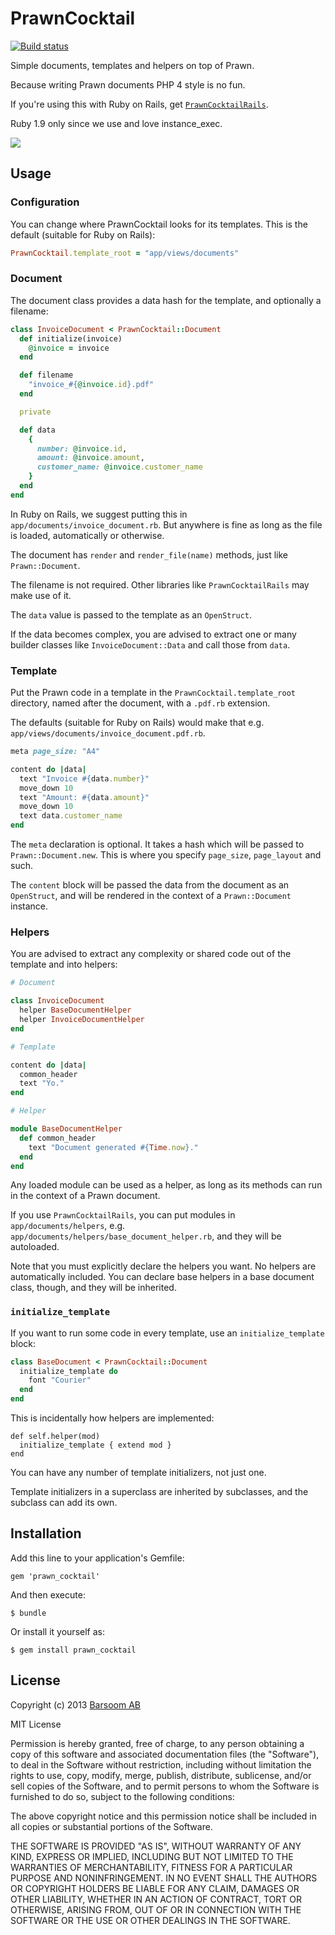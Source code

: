# PrawnCocktail

[![Build status](https://secure.travis-ci.org/barsoom/prawn_cocktail.png)](https://travis-ci.org/#!/barsoom/prawn_cocktail/builds)

Simple documents, templates and helpers on top of Prawn.

Because writing Prawn documents PHP 4 style is no fun.

If you're using this with Ruby on Rails, get [`PrawnCocktailRails`](http://github.com/barsoom/prawn_cocktail_rails).

Ruby 1.9 only since we use and love instance\_exec.

![](http://upload.wikimedia.org/wikipedia/commons/f/f8/Cocktail_1_bg_060702.jpg)

## Usage

### Configuration

You can change where PrawnCocktail looks for its templates. This is the default (suitable for Ruby on Rails):

``` ruby
PrawnCocktail.template_root = "app/views/documents"
```

### Document

The document class provides a data hash for the template, and optionally a filename:

``` ruby
class InvoiceDocument < PrawnCocktail::Document
  def initialize(invoice)
    @invoice = invoice
  end

  def filename
    "invoice_#{@invoice.id}.pdf"
  end

  private

  def data
    {
      number: @invoice.id,
      amount: @invoice.amount,
      customer_name: @invoice.customer_name
    }
  end
end
```

In Ruby on Rails, we suggest putting this in `app/documents/invoice_document.rb`. But anywhere is fine as long as the file is loaded, automatically or otherwise.

The document has `render` and `render_file(name)` methods, just like `Prawn::Document`.

The filename is not required. Other libraries like `PrawnCocktailRails` may make use of it.

The `data` value is passed to the template as an `OpenStruct`.

If the data becomes complex, you are advised to extract one or many builder classes like `InvoiceDocument::Data` and call those from `data`.

### Template

Put the Prawn code in a template in the `PrawnCocktail.template_root` directory, named after the document, with a `.pdf.rb` extension.

The defaults (suitable for Ruby on Rails) would make that e.g. `app/views/documents/invoice_document.pdf.rb`.

``` ruby
meta page_size: "A4"

content do |data|
  text "Invoice #{data.number}"
  move_down 10
  text "Amount: #{data.amount}"
  move_down 10
  text data.customer_name
end
```

The `meta` declaration is optional. It takes a hash which will be passed to `Prawn::Document.new`. This is where you specify `page_size`, `page_layout` and such.

The `content` block will be passed the data from the document as an `OpenStruct`, and will be rendered in the context of a `Prawn::Document` instance.

### Helpers

You are advised to extract any complexity or shared code out of the template and into helpers:

``` ruby
# Document

class InvoiceDocument
  helper BaseDocumentHelper
  helper InvoiceDocumentHelper
end
```

``` ruby
# Template

content do |data|
  common_header
  text "Yo."
end
```

``` ruby
# Helper

module BaseDocumentHelper
  def common_header
    text "Document generated #{Time.now}."
  end
end
```

Any loaded module can be used as a helper, as long as its methods can run in the context of a Prawn document.

If you use `PrawnCocktailRails`, you can put modules in `app/documents/helpers`, e.g. `app/documents/helpers/base_document_helper.rb`, and they will be autoloaded.

Note that you must explicitly declare the helpers you want. No helpers are automatically included. You can declare base helpers in a base document class, though, and they will be inherited.

### `initialize_template`

If you want to run some code in every template, use an `initialize_template` block:

``` ruby
class BaseDocument < PrawnCocktail::Document
  initialize_template do
    font "Courier"
  end
end
```

This is incidentally how helpers are implemented:

```
def self.helper(mod)
  initialize_template { extend mod }
end
```

You can have any number of template initializers, not just one.

Template initializers in a superclass are inherited by subclasses, and the subclass can add its own.

## Installation

Add this line to your application's Gemfile:

    gem 'prawn_cocktail'

And then execute:

    $ bundle

Or install it yourself as:

    $ gem install prawn_cocktail

## License

Copyright (c) 2013 [Barsoom AB](http://barsoom.se)

MIT License

Permission is hereby granted, free of charge, to any person obtaining
a copy of this software and associated documentation files (the
"Software"), to deal in the Software without restriction, including
without limitation the rights to use, copy, modify, merge, publish,
distribute, sublicense, and/or sell copies of the Software, and to
permit persons to whom the Software is furnished to do so, subject to
the following conditions:

The above copyright notice and this permission notice shall be
included in all copies or substantial portions of the Software.

THE SOFTWARE IS PROVIDED "AS IS", WITHOUT WARRANTY OF ANY KIND,
EXPRESS OR IMPLIED, INCLUDING BUT NOT LIMITED TO THE WARRANTIES OF
MERCHANTABILITY, FITNESS FOR A PARTICULAR PURPOSE AND
NONINFRINGEMENT. IN NO EVENT SHALL THE AUTHORS OR COPYRIGHT HOLDERS BE
LIABLE FOR ANY CLAIM, DAMAGES OR OTHER LIABILITY, WHETHER IN AN ACTION
OF CONTRACT, TORT OR OTHERWISE, ARISING FROM, OUT OF OR IN CONNECTION
WITH THE SOFTWARE OR THE USE OR OTHER DEALINGS IN THE SOFTWARE.
